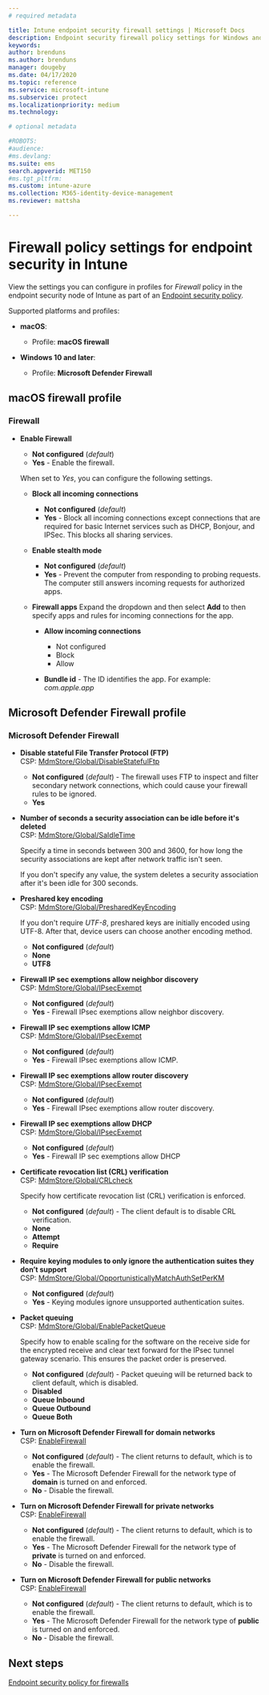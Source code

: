 ```yaml
---
# required metadata

title: Intune endpoint security firewall settings | Microsoft Docs
description: Endpoint security firewall policy settings for Windows and macOS in Microsoft Intune 
keywords:
author: brenduns
ms.author: brenduns
manager: dougeby
ms.date: 04/17/2020
ms.topic: reference
ms.service: microsoft-intune
ms.subservice: protect
ms.localizationpriority: medium
ms.technology:

# optional metadata

#ROBOTS:
#audience:
#ms.devlang:
ms.suite: ems
search.appverid: MET150
#ms.tgt_pltfrm:
ms.custom: intune-azure
ms.collection: M365-identity-device-management
ms.reviewer: mattsha

---
```

# Firewall policy settings for endpoint security in Intune

View the settings you can configure in profiles for *Firewall* policy in the endpoint security node of Intune as part of an [Endpoint security policy](../protect/endpoint-security-policy.md).

Supported platforms and profiles:

- **macOS**:
  - Profile: **macOS firewall**

- **Windows 10 and later**:
  - Profile: **Microsoft Defender Firewall**

## macOS firewall profile

### Firewall

- **Enable Firewall**

  - **Not configured** (*default*)
  - **Yes** - Enable the firewall.
  
  When set to *Yes*, you can configure the following settings.  

  - **Block all incoming connections**

    - **Not configured** (*default*)
    - **Yes** - Block all incoming connections except connections that are required for basic Internet services such as DHCP, Bonjour, and IPSec. This blocks all sharing services.

  - **Enable stealth mode**

    - **Not configured** (*default*)
    - **Yes** - Prevent the computer from responding to probing requests. The computer still answers incoming requests for authorized apps.

  - **Firewall apps**
    Expand the dropdown and then select **Add** to then specify apps and rules for incoming connections for the app.
    - **Allow incoming connections**
      - Not configured
      - Block
      - Allow

    - **Bundle id** - The ID identifies the app. For example: *com.apple.app*

## Microsoft Defender Firewall profile

### Microsoft Defender Firewall

- **Disable stateful File Transfer Protocol (FTP)**  
  CSP: [MdmStore/Global/DisableStatefulFtp](https://go.microsoft.com/fwlink/?linkid=872536)

  - **Not configured** (*default*) - The firewall uses FTP to inspect and filter secondary network connections, which could cause your firewall rules to be ignored.
  - **Yes**
  
- **Number of seconds a security association can be idle before it's deleted**  
  CSP: [MdmStore/Global/SaIdleTime](https://go.microsoft.com/fwlink/?linkid=872539)

  Specify a time in seconds between 300 and 3600, for how long the security associations are kept after network traffic isn't seen.
  
  If you don't specify any value, the system deletes a security association after it's been idle for 300 seconds.
  
- **Preshared key encoding**  
  CSP: [MdmStore/Global/PresharedKeyEncoding](https://go.microsoft.com/fwlink/?linkid=872541)

  If you don't require *UTF-8*, preshared keys are initially encoded using UTF-8. After that, device users can choose another encoding method.

  - **Not configured** (*default*)
  - **None**
  - **UTF8**

- **Firewall IP sec exemptions allow neighbor discovery**  
  CSP: [MdmStore/Global/IPsecExempt](https://go.microsoft.com/fwlink/?linkid=872547)

  - **Not configured** (*default*)
  - **Yes** - Firewall IPsec exemptions allow neighbor discovery.

- **Firewall IP sec exemptions allow ICMP**  
  CSP: [MdmStore/Global/IPsecExempt](https://go.microsoft.com/fwlink/?linkid=872547)

  - **Not configured** (*default*)
  - **Yes** - Firewall IPsec exemptions allow ICMP.

- **Firewall IP sec exemptions allow router discovery**  
  CSP: [MdmStore/Global/IPsecExempt](https://go.microsoft.com/fwlink/?linkid=872547)

  - **Not configured** (*default*)
  - **Yes** - Firewall IPsec exemptions allow router discovery.

- **Firewall IP sec exemptions allow DHCP**  
  CSP: [MdmStore/Global/IPsecExempt](https://go.microsoft.com/fwlink/?linkid=872547)

  - **Not configured** (*default*)
  - **Yes** - Firewall IP sec exemptions allow DHCP

- **Certificate revocation list (CRL) verification**  
  CSP: [MdmStore/Global/CRLcheck](https://go.microsoft.com/fwlink/?linkid=872548)

   Specify how certificate revocation list (CRL) verification is enforced.
  - **Not configured** (*default*) - The client default is to disable CRL verification.
  - **None**
  - **Attempt**
  - **Require**

- **Require keying modules to only ignore the authentication suites they don’t support**  
  CSP: [MdmStore/Global/OpportunisticallyMatchAuthSetPerKM](https://go.microsoft.com/fwlink/?linkid=872550)

  - **Not configured** (*default*)
  - **Yes** - Keying modules ignore unsupported authentication suites.

- **Packet queuing**  
  CSP: [MdmStore/Global/EnablePacketQueue](https://go.microsoft.com/fwlink/?linkid=872551)

  Specify how to enable scaling for the software on the receive side for the encrypted receive and clear text forward for the IPsec tunnel gateway scenario. This ensures the packet order is preserved.
  - **Not configured** (*default*) - Packet queuing will be returned back to client default, which is disabled.
  - **Disabled**
  - **Queue Inbound**
  - **Queue Outbound**
  - **Queue Both**

- **Turn on Microsoft Defender Firewall for domain networks**  
  CSP: [EnableFirewall](https://go.microsoft.com/fwlink/?linkid=872558)

  - **Not configured** (*default*) - The client returns to default, which is to enable the firewall.
  - **Yes** - The Microsoft Defender Firewall for the network type of **domain** is turned on and enforced.
  - **No** - Disable the firewall.

- **Turn on Microsoft Defender Firewall for private networks**  
  CSP: [EnableFirewall](https://go.microsoft.com/fwlink/?linkid=872558)

  - **Not configured** (*default*) - The client returns to default, which is to enable the firewall.
  - **Yes** - The Microsoft Defender Firewall for the network type of **private** is turned on and enforced.
  - **No** - Disable the firewall.

- **Turn on Microsoft Defender Firewall for public networks**  
  CSP: [EnableFirewall](https://go.microsoft.com/fwlink/?linkid=872558)

  - **Not configured** (*default*) - The client returns to default, which is to enable the firewall.
  - **Yes** - The Microsoft Defender Firewall for the network type of **public** is turned on and enforced.
  - **No** - Disable the firewall.

## Next steps

[Endpoint security policy for firewalls](../protect/endpoint-security-policy.md#firewall-policy)

